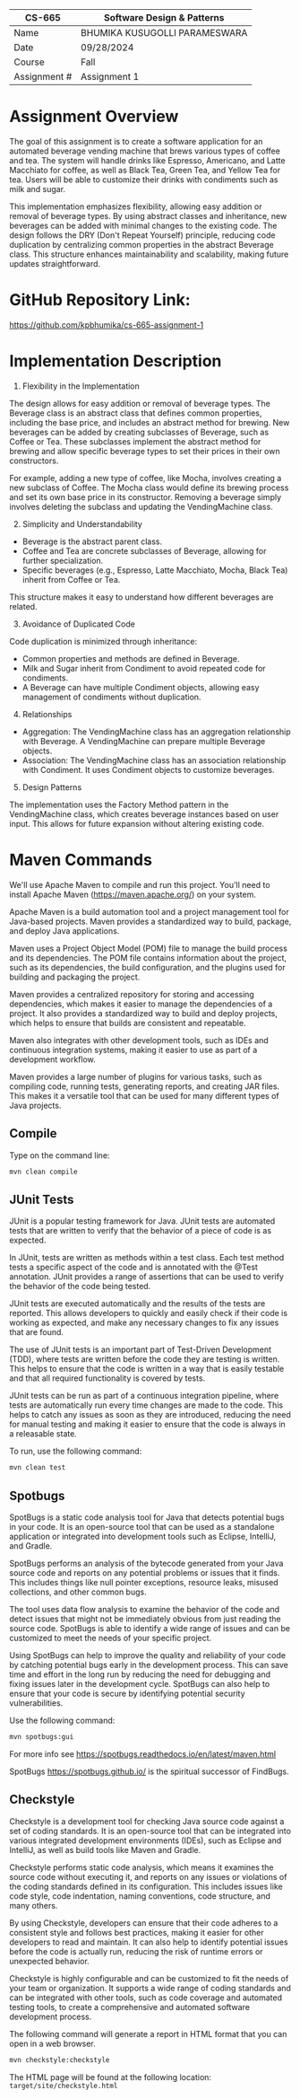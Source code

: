 
| CS-665       | Software Design & Patterns    |
|--------------|-------------------------------|
| Name         | BHUMIKA KUSUGOLLI PARAMESWARA |
| Date         | 09/28/2024                    |
| Course       | Fall                          |
| Assignment # | Assignment 1                  |

# Assignment Overview
The goal of this assignment is to create a software application for an automated beverage vending machine that brews various types of coffee and tea. The system will handle drinks like Espresso, Americano, and Latte Macchiato for coffee, as well as Black Tea, Green Tea, and Yellow Tea for tea. Users will be able to customize their drinks with condiments such as milk and sugar.

This implementation emphasizes flexibility, allowing easy addition or removal of beverage types. By using abstract classes and inheritance, new beverages can be added with minimal changes to the existing code. The design follows the DRY (Don't Repeat Yourself) principle, reducing code duplication by centralizing common properties in the abstract Beverage class. This structure enhances maintainability and scalability, making future updates straightforward.

# GitHub Repository Link:

https://github.com/kpbhumika/cs-665-assignment-1

# Implementation Description

1. Flexibility in the Implementation

The design allows for easy addition or removal of beverage types. The Beverage class is an abstract class that defines common properties, including the base price, and includes an abstract method for brewing. New beverages can be added by creating subclasses of Beverage, such as Coffee or Tea. These subclasses implement the abstract method for brewing and allow specific beverage types to set their prices in their own constructors.

For example, adding a new type of coffee, like Mocha, involves creating a new subclass of Coffee. The Mocha class would define its brewing process and set its own base price in its constructor. Removing a beverage simply involves deleting the subclass and updating the VendingMachine class.

2. Simplicity and Understandability

* Beverage is the abstract parent class.
* Coffee and Tea are concrete subclasses of Beverage, allowing for further specialization.
* Specific beverages (e.g., Espresso, Latte Macchiato, Mocha, Black Tea) inherit from Coffee or Tea.

This structure makes it easy to understand how different beverages are related.

3. Avoidance of Duplicated Code

Code duplication is minimized through inheritance:

* Common properties and methods are defined in Beverage.
* Milk and Sugar inherit from Condiment to avoid repeated code for condiments.
* A Beverage can have multiple Condiment objects, allowing easy management of condiments without duplication.

4. Relationships

* Aggregation: The VendingMachine class has an aggregation relationship with Beverage. A VendingMachine can prepare multiple Beverage objects.
* Association: The VendingMachine class has an association relationship with Condiment. It uses Condiment objects to customize beverages.

5. Design Patterns

The implementation uses the Factory Method pattern in the VendingMachine class, which creates beverage instances based on user input. This allows for future expansion without altering existing code.


# Maven Commands

We'll use Apache Maven to compile and run this project. You'll need to install Apache Maven (https://maven.apache.org/) on your system.

Apache Maven is a build automation tool and a project management tool for Java-based projects. Maven provides a standardized way to build, package, and deploy Java applications.

Maven uses a Project Object Model (POM) file to manage the build process and its dependencies. The POM file contains information about the project, such as its dependencies, the build configuration, and the plugins used for building and packaging the project.

Maven provides a centralized repository for storing and accessing dependencies, which makes it easier to manage the dependencies of a project. It also provides a standardized way to build and deploy projects, which helps to ensure that builds are consistent and repeatable.

Maven also integrates with other development tools, such as IDEs and continuous integration systems, making it easier to use as part of a development workflow.

Maven provides a large number of plugins for various tasks, such as compiling code, running tests, generating reports, and creating JAR files. This makes it a versatile tool that can be used for many different types of Java projects.

## Compile
Type on the command line:

```bash
mvn clean compile
```



## JUnit Tests
JUnit is a popular testing framework for Java. JUnit tests are automated tests that are written to verify that the behavior of a piece of code is as expected.

In JUnit, tests are written as methods within a test class. Each test method tests a specific aspect of the code and is annotated with the @Test annotation. JUnit provides a range of assertions that can be used to verify the behavior of the code being tested.

JUnit tests are executed automatically and the results of the tests are reported. This allows developers to quickly and easily check if their code is working as expected, and make any necessary changes to fix any issues that are found.

The use of JUnit tests is an important part of Test-Driven Development (TDD), where tests are written before the code they are testing is written. This helps to ensure that the code is written in a way that is easily testable and that all required functionality is covered by tests.

JUnit tests can be run as part of a continuous integration pipeline, where tests are automatically run every time changes are made to the code. This helps to catch any issues as soon as they are introduced, reducing the need for manual testing and making it easier to ensure that the code is always in a releasable state.

To run, use the following command:
```bash
mvn clean test
```


## Spotbugs

SpotBugs is a static code analysis tool for Java that detects potential bugs in your code. It is an open-source tool that can be used as a standalone application or integrated into development tools such as Eclipse, IntelliJ, and Gradle.

SpotBugs performs an analysis of the bytecode generated from your Java source code and reports on any potential problems or issues that it finds. This includes things like null pointer exceptions, resource leaks, misused collections, and other common bugs.

The tool uses data flow analysis to examine the behavior of the code and detect issues that might not be immediately obvious from just reading the source code. SpotBugs is able to identify a wide range of issues and can be customized to meet the needs of your specific project.

Using SpotBugs can help to improve the quality and reliability of your code by catching potential bugs early in the development process. This can save time and effort in the long run by reducing the need for debugging and fixing issues later in the development cycle. SpotBugs can also help to ensure that your code is secure by identifying potential security vulnerabilities.

Use the following command:

```bash
mvn spotbugs:gui
```

For more info see
https://spotbugs.readthedocs.io/en/latest/maven.html

SpotBugs https://spotbugs.github.io/ is the spiritual successor of FindBugs.


## Checkstyle

Checkstyle is a development tool for checking Java source code against a set of coding standards. It is an open-source tool that can be integrated into various integrated development environments (IDEs), such as Eclipse and IntelliJ, as well as build tools like Maven and Gradle.

Checkstyle performs static code analysis, which means it examines the source code without executing it, and reports on any issues or violations of the coding standards defined in its configuration. This includes issues like code style, code indentation, naming conventions, code structure, and many others.

By using Checkstyle, developers can ensure that their code adheres to a consistent style and follows best practices, making it easier for other developers to read and maintain. It can also help to identify potential issues before the code is actually run, reducing the risk of runtime errors or unexpected behavior.

Checkstyle is highly configurable and can be customized to fit the needs of your team or organization. It supports a wide range of coding standards and can be integrated with other tools, such as code coverage and automated testing tools, to create a comprehensive and automated software development process.

The following command will generate a report in HTML format that you can open in a web browser.

```bash
mvn checkstyle:checkstyle
```

The HTML page will be found at the following location:
`target/site/checkstyle.html`




